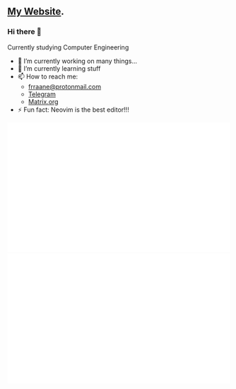 ## [My Website](https://frr0.github.io/).
### Hi there 👋

Currently studying Computer Engineering

- 🔭 I’m currently working on many things...
- 🌱 I’m currently learning stuff
- 📫 How to reach me: 
    - frraane@protonmail.com
    - [Telegram](https://t.me/joinchat/FbYr00z8Yf5hZjY0)
    - [Matrix.org](https://matrix.to/#/@qhwjekrlty:matrix.org)
- ⚡ Fun fact: Neovim is the best editor!!!

![image](https://github.com/frr0/git-stats/blob/master/generated/overview.svg)
![image](https://github.com/frr0/git-stats/blob/master/generated/languages.svg)
